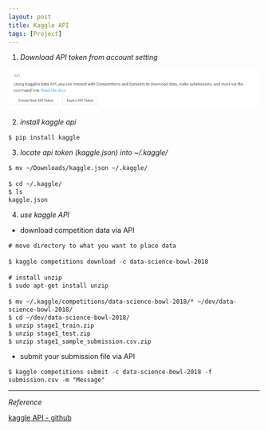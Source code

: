 ```yaml
---
layout: post
title: Kaggle API
tags: [Project]
---
```


1. *Download API token from account setting*

![alt text](/assets/img/kaggle_api.png)

2. *install kaggle api*

```
$ pip install kaggle
```

3. *locate api token (kaggle.json) into ~/.kaggle/*

```
$ mv ~/Downloads/kaggle.json ~/.kaggle/

$ cd ~/.kaggle/
$ ls
kaggle.json
```

4. *use kaggle API*

- download competition data via API

```
# move directory to what you want to place data

$ kaggle competitions download -c data-science-bowl-2018

# install unzip
$ sudo apt-get install unzip

$ mv ~/.kaggle/competitions/data-science-bowl-2018/* ~/dev/data-science-bowl-2018/
$ cd ~/dev/data-science-bowl-2018/
$ unzip stage1_train.zip
$ unzip stage1_test.zip
$ unzip stage1_sample_submission.csv.zip

```

- submit your submission file via API

```
$ kaggle competitions submit -c data-science-bowl-2018 -f submission.csv -m "Message"
```

***

*Reference*

[kaggle API - github](https://github.com/Kaggle/kaggle-api)
